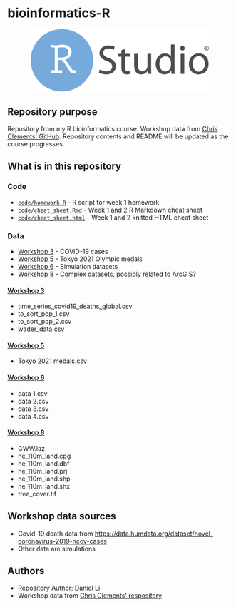 # bioinformatics-R

<div align="center" width="100%">
    <img src="./RStudio-Logo-Flat.png" width="400" alt="" />
</div>

## Repository purpose

Repository from my R bioinformatics course. Workshop data from [Chris Clements' GitHub](https://github.com/chrit88). Repository contents and README will be updated as the course progresses.

## What is in this repository

### Code

- [`code/homework.R`](code/homework.R) - R script for week 1 homework
- [`code/cheat_sheet.Rmd`](code/cheat_sheet.Rmd) - Week 1 and 2 R Markdown cheat sheet
- [`code/cheat_sheet.html`](code/cheat_sheet.html) - Week 1 and 2 knitted HTML cheat sheet

### Data

- [Workshop 3](#workshop-3) - COVID-19 cases
- [Workshop 5](#workshop-5) - Tokyo 2021 Olympic medals
- [Workshop 6](#workshop-6) - Simulation datasets
- [Workshop 8](#workshop-8) - Complex datasets, possibly related to ArcGIS?

#### [Workshop 3](data/Workshop%203)

- time_series_covid19_deaths_global.csv
- to_sort_pop_1.csv
- to_sort_pop_2.csv
- wader_data.csv

#### [Workshop 5](data/Workshop%205)

- Tokyo 2021 medals.csv

#### [Workshop 6](data/Workshop%206)

- data 1.csv
- data 2.csv
- data 3.csv
- data 4.csv

#### [Workshop 8](data/Workshop%208)

- GWW.laz
- ne_110m_land.cpg
- ne_110m_land.dbf
- ne_110m_land.prj
- ne_110m_land.shp
- ne_110m_land.shx
- tree_cover.tif

## Workshop data sources

- Covid-19 death data from <https://data.humdata.org/dataset/novel-coronavirus-2019-ncov-cases>
- Other data are simulations

## Authors

- Repository Author: Daniel Li
- Workshop data from [Chris Clements' respository](https://github.com/chrit88/Bioinformatics_data)
